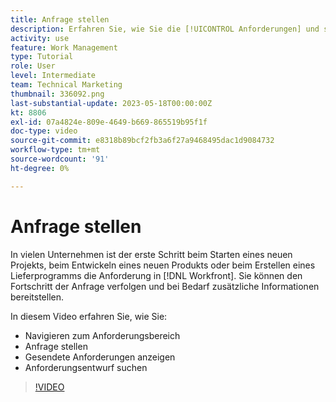 ```yaml
---
title: Anfrage stellen
description: Erfahren Sie, wie Sie die [!UICONTROL Anforderungen] und stellen Sie eine Anforderung in [!DNL  Workfront]. Erfahren Sie dann, wie Sie gesendete und Entwurfsanfragen anzeigen können.
activity: use
feature: Work Management
type: Tutorial
role: User
level: Intermediate
team: Technical Marketing
thumbnail: 336092.png
last-substantial-update: 2023-05-18T00:00:00Z
kt: 8806
exl-id: 07a4824e-809e-4649-b669-865519b95f1f
doc-type: video
source-git-commit: e8318b89bcf2fb3a6f27a9468495dac1d9084732
workflow-type: tm+mt
source-wordcount: '91'
ht-degree: 0%

---
```


# Anfrage stellen

In vielen Unternehmen ist der erste Schritt beim Starten eines neuen Projekts, beim Entwickeln eines neuen Produkts oder beim Erstellen eines Lieferprogramms die Anforderung in [!DNL Workfront]. Sie können den Fortschritt der Anfrage verfolgen und bei Bedarf zusätzliche Informationen bereitstellen.

In diesem Video erfahren Sie, wie Sie:

* Navigieren zum Anforderungsbereich
* Anfrage stellen
* Gesendete Anforderungen anzeigen
* Anforderungsentwurf suchen

>[!VIDEO](https://video.tv.adobe.com/v/336092/?quality=12&learn=on)
